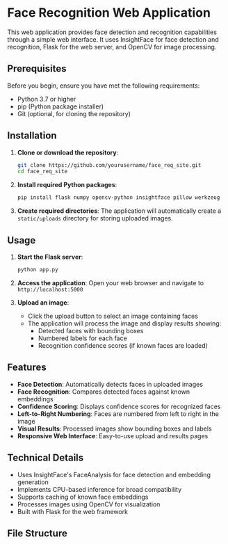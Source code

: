 # Face Recognition Web Application

This web application provides face detection and recognition capabilities through a simple web interface. It uses InsightFace for face detection and recognition, Flask for the web server, and OpenCV for image processing.

## Prerequisites

Before you begin, ensure you have met the following requirements:

- Python 3.7 or higher
- pip (Python package installer)
- Git (optional, for cloning the repository)

## Installation

1. **Clone or download the repository**:
   ```bash
   git clone https://github.com/yourusername/face_req_site.git
   cd face_req_site
   ```

2. **Install required Python packages**:
   ```bash
   pip install flask numpy opencv-python insightface pillow werkzeug
   ```

3. **Create required directories**:
   The application will automatically create a `static/uploads` directory for storing uploaded images.

## Usage

1. **Start the Flask server**:
   ```bash
   python app.py
   ```

2. **Access the application**:
   Open your web browser and navigate to `http://localhost:5000`

3. **Upload an image**:
   - Click the upload button to select an image containing faces
   - The application will process the image and display results showing:
     - Detected faces with bounding boxes
     - Numbered labels for each face
     - Recognition confidence scores (if known faces are loaded)

## Features

- **Face Detection**: Automatically detects faces in uploaded images
- **Face Recognition**: Compares detected faces against known embeddings
- **Confidence Scoring**: Displays confidence scores for recognized faces
- **Left-to-Right Numbering**: Faces are numbered from left to right in the image
- **Visual Results**: Processed images show bounding boxes and labels
- **Responsive Web Interface**: Easy-to-use upload and results pages

## Technical Details

- Uses InsightFace's FaceAnalysis for face detection and embedding generation
- Implements CPU-based inference for broad compatibility
- Supports caching of known face embeddings
- Processes images using OpenCV for visualization
- Built with Flask for the web framework

## File Structure
